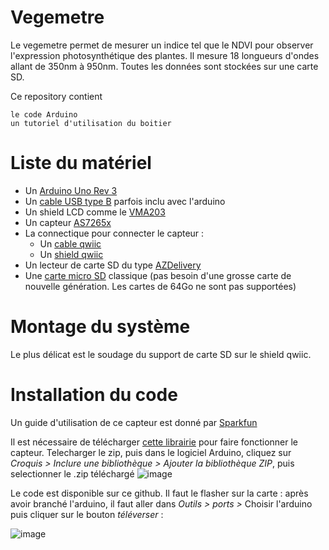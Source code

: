 # Vegemetre

Le vegemetre permet de mesurer un indice tel que le NDVI pour observer l'expression photosynthétique des plantes. Il mesure 18 longueurs d'ondes allant de 350nm à 950nm. 
Toutes les données sont stockées sur une carte SD.

Ce repository contient

    le code Arduino
    un tutoriel d'utilisation du boitier

# Liste du matériel 
- Un [Arduino Uno Rev 3](https://www.amazon.fr/Arduino-A000066-M%C3%A9moire-flash-32/dp/B008GRTSV6/ref=sr_1_4?__mk_fr_FR=%C3%85M%C3%85%C5%BD%C3%95%C3%91&crid=36TTIZ164O4AA&keywords=arduino+uno&qid=1645093550&s=computers&sprefix=arduino+uno%2Ccomputers%2C263&sr=1-4)
- Un [cable USB type B](https://www.amazon.fr/MYAMIA-Alimentation-Transmission-Donn%C3%A9es-Arduino/dp/B07H23N214/ref=sr_1_3?keywords=cable+arduino&qid=1645093493&s=computers&sr=1-3) parfois inclu avec l'arduino
- Un shield LCD comme le [VMA203](https://www.velleman.eu/products/view/?country=be&lang=fr&id=435510)
- Un capteur [AS7265x](https://www.sparkfun.com/products/15050)
- La connectique pour connecter le capteur : 
    - Un [cable qwiic](https://www.sparkfun.com/products/14427)
    - Un [shield qwiic](https://www.sparkfun.com/products/14352)
- Un lecteur de carte SD du type [AZDelivery](https://www.amazon.fr/azdelivery-Reader-M%C3%A9moire-Memory-Arduino/dp/B077MCR2RC/ref=sr_1_8?__mk_fr_FR=%C3%85M%C3%85%C5%BD%C3%95%C3%91&crid=7VNAI4RSWJFP&keywords=SD+shield+arduino&qid=1645094459&s=computers&sprefix=sd+shield+arduino%2Ccomputers%2C127&sr=1-8)
- Une [carte micro SD](https://www.amazon.fr/QUMOX-Micro-Carte-M%C3%A9moire-Classe/dp/B07F81QTPP/ref=sr_1_4?__mk_fr_FR=%C3%85M%C3%85%C5%BD%C3%95%C3%91&crid=SF91NXPG3IOB&keywords=micro+sd+8go&qid=1645094511&s=computers&sprefix=microsd+8go%2Ccomputers%2C267&sr=1-4) classique (pas besoin d'une grosse carte de nouvelle génération. Les cartes de 64Go ne sont pas supportées)

# Montage du système
Le plus délicat est le soudage du support de carte SD sur le shield qwiic.

# Installation du code

Un guide d'utilisation de ce capteur est donné par [Sparkfun](https://learn.sparkfun.com/tutorials/spectral-triad-as7265x-hookup-guide/all)

Il est nécessaire de télécharger [cette librairie](https://github.com/sparkfun/SparkFun_AS7265x_Arduino_Library/archive/main.zip) pour faire fonctionner le capteur. Telecharger le zip, puis dans le logiciel Arduino, cliquez sur *Croquis > Inclure une bibliothèque > Ajouter la bibliothèque ZIP*, puis selectionner le .zip téléchargé
![image](https://user-images.githubusercontent.com/24956276/154458640-b881a772-1e48-459a-a46e-6444c5e14176.png)

Le code est disponible sur ce github. Il faut le flasher sur la carte : après avoir branché l'arduino, il faut aller dans *Outils > ports >* Choisir l'arduino
puis cliquer sur le bouton *téléverser* :

![image](https://user-images.githubusercontent.com/24956276/154459886-bd04d811-d328-48ef-a890-12dc35910290.png)

